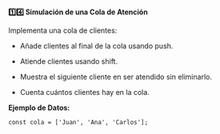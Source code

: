 <strong>1️⃣4️⃣ Simulación de una Cola de Atención</strong>

Implementa una cola de clientes:

- Añade clientes al final de la cola usando push.

- Atiende clientes usando shift.

- Muestra el siguiente cliente en ser atendido sin eliminarlo.

- Cuenta cuántos clientes hay en la cola.

<strong>Ejemplo de Datos:</strong>
```
const cola = ['Juan', 'Ana', 'Carlos'];
```